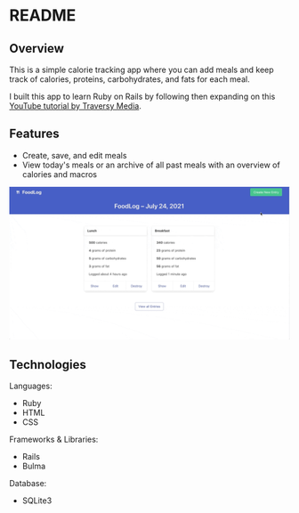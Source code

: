 # README

## Overview
This is a simple calorie tracking app where you can add meals and keep track 
of calories, proteins, carbohydrates, and fats for each meal. 

I built this app to learn Ruby on Rails by following then expanding on this
[YouTube tutorial by Traversy Media](https://youtu.be/B3Fbujmgo60). 

## Features 
- Create, save, and edit meals 
- View today's meals or an archive of all past meals with an overview of 
calories and macros 

![Demo](/app/assets/images/demo.gif)

## Technologies
Languages:
- Ruby
- HTML
- CSS

Frameworks & Libraries:
- Rails
- Bulma 

Database:
 - SQLite3